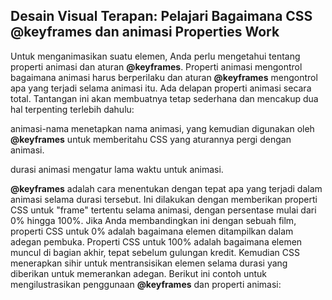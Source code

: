 ## Desain Visual Terapan: Pelajari Bagaimana CSS @keyframes dan animasi Properties Work

Untuk menganimasikan suatu elemen, Anda perlu mengetahui tentang properti animasi dan aturan **@keyframes**. Properti animasi mengontrol bagaimana animasi harus berperilaku dan aturan **@keyframes** mengontrol apa yang terjadi selama animasi itu. Ada delapan properti animasi secara total. Tantangan ini akan membuatnya tetap sederhana dan mencakup dua hal terpenting terlebih dahulu:



animasi-nama menetapkan nama animasi, yang kemudian digunakan oleh **@keyframes** untuk memberitahu CSS yang aturannya pergi dengan animasi.



durasi animasi mengatur lama waktu untuk animasi.



**@keyframes** adalah cara menentukan dengan tepat apa yang terjadi dalam animasi selama durasi tersebut. Ini dilakukan dengan memberikan properti CSS untuk "frame" tertentu selama animasi, dengan persentase mulai dari 0% hingga 100%. Jika Anda membandingkan ini dengan sebuah film, properti CSS untuk 0% adalah bagaimana elemen ditampilkan dalam adegan pembuka. Properti CSS untuk 100% adalah bagaimana elemen muncul di bagian akhir, tepat sebelum gulungan kredit. Kemudian CSS menerapkan sihir untuk mentransisikan elemen selama durasi yang diberikan untuk memerankan adegan. Berikut ini contoh untuk mengilustrasikan penggunaan **@keyframes** dan properti animasi:



